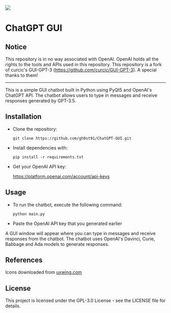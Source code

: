 [![](https://raw.githubusercontent.com/curcic/GUI-GPT-3/main/resources/icon.png)](http://openai.com)
# ChatGPT GUI
## Notice
This repository is in no way associated with OpenAI.
OpenAI holds all the rights to the tools and APIs used in this repository.
This repository is a fork of curcic's GUI-GPT-3 (https://github.com/curcic/GUI-GPT-3). A special thanks to them!

------------

This is a simple GUI chatbot built in Python using PyQt5 and OpenAI's ChatGPT API. The chatbot allows users to type in messages and receive responses generated by GPT-3.5.

## Installation
- Clone the repository:

	`git clone https://github.com/gh0st91/ChatGPT-GUI.git`

- Install dependencies with:

	`pip install -r requirements.txt`

- Get your OpenAI API key:
	
	https://platform.openai.com/account/api-keys

## Usage
- To run the chatbot, execute the following command:

	`python main.py`

- Paste the OpenAI API key that you generated earlier

A GUI window will appear where you can type in messages and receive responses from the chatbot. The chatbot uses OpenAI's Davinci, Curie, Babbage and Ada models to generate responses.

## References
Icons downloaded from [uxwing.com](https://uxwing.com "uxwing.com")

## License
This project is licensed under the GPL-3.0 License - see the LICENSE file for details.
